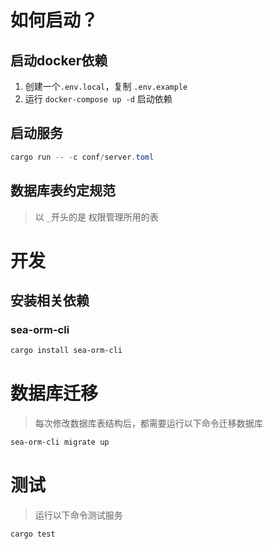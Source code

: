 
# 如何启动？

## 启动docker依赖
1. 创建一个`.env.local`，复制 `.env.example`
2. 运行 `docker-compose up -d` 启动依赖

## 启动服务

```powershell
cargo run -- -c conf/server.toml
```

## 数据库表约定规范
> 以 `_`开头的是 权限管理所用的表


# 开发

## 安装相关依赖

### sea-orm-cli
```powershell
cargo install sea-orm-cli
```

# 数据库迁移
> 每次修改数据库表结构后，都需要运行以下命令迁移数据库
```powershell
sea-orm-cli migrate up
```

# 测试
> 运行以下命令测试服务
```powershell
cargo test
```
